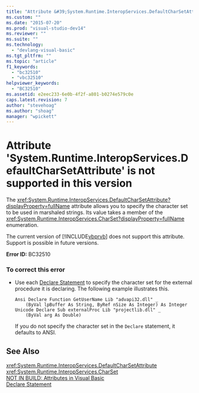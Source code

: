 ```yaml
---
title: "Attribute &#39;System.Runtime.InteropServices.DefaultCharSetAttribute&#39; is not supported in this version | Microsoft Docs"
ms.custom: ""
ms.date: "2015-07-20"
ms.prod: "visual-studio-dev14"
ms.reviewer: ""
ms.suite: ""
ms.technology: 
  - "devlang-visual-basic"
ms.tgt_pltfrm: ""
ms.topic: "article"
f1_keywords: 
  - "bc32510"
  - "vbc32510"
helpviewer_keywords: 
  - "BC32510"
ms.assetid: e2eec233-6e0b-4f2f-a801-b0274e579c0e
caps.latest.revision: 7
author: "stevehoag"
ms.author: "shoag"
manager: "wpickett"
---
```

# Attribute &#39;System.Runtime.InteropServices.DefaultCharSetAttribute&#39; is not supported in this version
The <xref:System.Runtime.InteropServices.DefaultCharSetAttribute?displayProperty=fullName> attribute allows you to specify the character set to be used in marshaled strings. Its value takes a member of the <xref:System.Runtime.InteropServices.CharSet?displayProperty=fullName> enumeration.  
  
 The current version of [!INCLUDE[vbprvb](../../includes/vbprvb-md.md)] does not support this attribute. Support is possible in future versions.  
  
 **Error ID:** BC32510  
  
### To correct this error  
  
-   Use each [Declare Statement](../../visual-basic/language-reference/statements/declare-statement.md) to specify the character set for the external procedure it is declaring. The following example illustrates this.  
  
    ```  
    Ansi Declare Function GetUserName Lib "advapi32.dll" _  
        (ByVal lpBuffer As String, ByRef nSize As Integer) As Integer  
    Unicode Declare Sub externalProc Lib "projectlib.dll" _  
        (ByVal arg As Double)  
    ```  
  
     If you do not specify the character set in the `Declare` statement, it defaults to ANSI.  
  
## See Also  
 <xref:System.Runtime.InteropServices.DefaultCharSetAttribute>   
 <xref:System.Runtime.InteropServices.CharSet>   
 [NOT IN BUILD: Attributes in Visual Basic](http://msdn.microsoft.com/en-us/620bfc0e-4582-4c8b-8432-ebc5c3dccc22)   
 [Declare Statement](../../visual-basic/language-reference/statements/declare-statement.md)